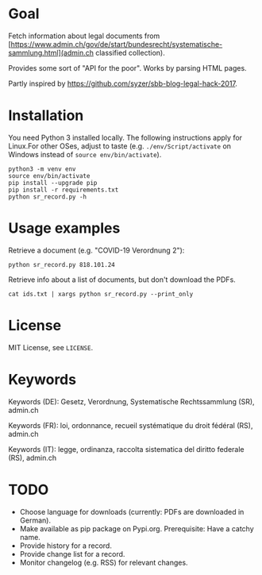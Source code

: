 # Goal

Fetch information about legal documents from [https://www.admin.ch/gov/de/start/bundesrecht/systematische-sammlung.html](admin.ch classified collection).

Provides some sort of "API for the poor". Works by parsing HTML pages.

Partly inspired by <https://github.com/syzer/sbb-blog-legal-hack-2017>.


# Installation

You need Python 3 installed locally. The following instructions apply for Linux.For other OSes, adjust to taste (e.g. `./env/Script/activate` on Windows instead of `source env/bin/activate`).

```
python3 -m venv env
source env/bin/activate
pip install --upgrade pip
pip install -r requirements.txt
python sr_record.py -h
```


# Usage examples

Retrieve a document (e.g. "COVID-19 Verordnung 2"):

```
python sr_record.py 818.101.24
```

Retrieve info about a list of documents, but don't download the PDFs.
```
cat ids.txt | xargs python sr_record.py --print_only
```


# License
MIT License, see `LICENSE`.


# Keywords

Keywords (DE): Gesetz, Verordnung, Systematische Rechtssammlung (SR), admin.ch

Keywords (FR): loi, ordonnance, recueil systématique du droit fédéral (RS), admin.ch

Keywords (IT): legge, ordinanza, raccolta sistematica del diritto federale (RS), admin.ch


# TODO

  * Choose language for downloads (currently: PDFs are downloaded in German).
  * Make available as pip package on Pypi.org. Prerequisite: Have a catchy name.
  * Provide history for a record.
  * Provide change list for a record.
  * Monitor changelog (e.g. RSS) for relevant changes.

